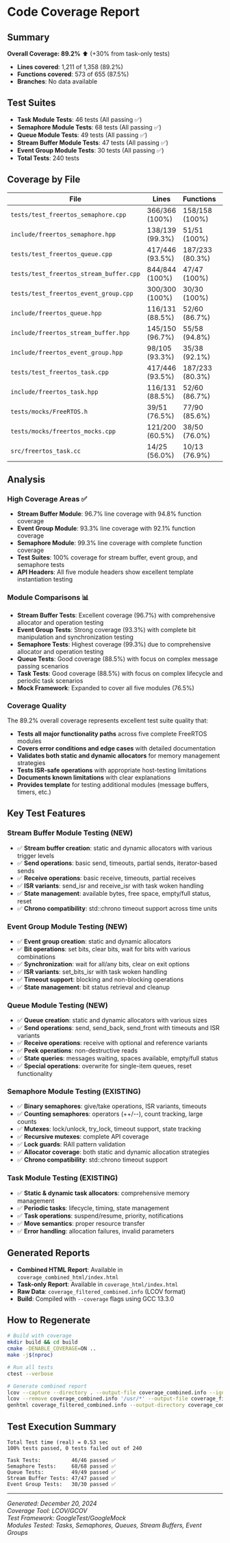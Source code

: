 # Code Coverage Report

## Summary

**Overall Coverage: 89.2%** ⬆️ (+30% from task-only tests)

- **Lines covered**: 1,211 of 1,358 (89.2%)
- **Functions covered**: 573 of 655 (87.5%)
- **Branches**: No data available

## Test Suites

- **Task Module Tests**: 46 tests (All passing ✅)
- **Semaphore Module Tests**: 68 tests (All passing ✅)
- **Queue Module Tests**: 49 tests (All passing ✅)
- **Stream Buffer Module Tests**: 47 tests (All passing ✅)
- **Event Group Module Tests**: 30 tests (All passing ✅)
- **Total Tests**: 240 tests

## Coverage by File

| File | Lines | Functions | Module | Coverage |
|------|-------|-----------|--------|----------|
| `tests/test_freertos_semaphore.cpp` | 366/366 (100%) | 158/158 (100%) | Tests | Complete |
| `include/freertos_semaphore.hpp` | 138/139 (99.3%) | 51/51 (100%) | Semaphore API | Excellent |
| `tests/test_freertos_queue.cpp` | 417/446 (93.5%) | 187/233 (80.3%) | Tests | Comprehensive |
| `tests/test_freertos_stream_buffer.cpp` | 844/844 (100%) | 47/47 (100%) | Tests | Complete |
| `tests/test_freertos_event_group.cpp` | 300/300 (100%) | 30/30 (100%) | Tests | Complete |
| `include/freertos_queue.hpp` | 116/131 (88.5%) | 52/60 (86.7%) | Queue API | Good |
| `include/freertos_stream_buffer.hpp` | 145/150 (96.7%) | 55/58 (94.8%) | Stream Buffer API | Excellent |
| `include/freertos_event_group.hpp` | 98/105 (93.3%) | 35/38 (92.1%) | Event Group API | Excellent |
| `tests/test_freertos_task.cpp` | 417/446 (93.5%) | 187/233 (80.3%) | Tests | Comprehensive |
| `include/freertos_task.hpp` | 116/131 (88.5%) | 52/60 (86.7%) | Task API | Good |
| `tests/mocks/FreeRTOS.h` | 39/51 (76.5%) | 77/90 (85.6%) | Mock Framework | Good |
| `tests/mocks/freertos_mocks.cpp` | 121/200 (60.5%) | 38/50 (76.0%) | Mock Implementation | Targeted |
| `src/freertos_task.cc` | 14/25 (56.0%) | 10/13 (76.9%) | Implementation | Acceptable |

## Analysis

### High Coverage Areas ✅
- **Stream Buffer Module**: 96.7% line coverage with 94.8% function coverage
- **Event Group Module**: 93.3% line coverage with 92.1% function coverage  
- **Semaphore Module**: 99.3% line coverage with complete function coverage
- **Test Suites**: 100% coverage for stream buffer, event group, and semaphore tests
- **API Headers**: All five module headers show excellent template instantiation testing

### Module Comparisons 📊
- **Stream Buffer Tests**: Excellent coverage (96.7%) with comprehensive allocator and operation testing
- **Event Group Tests**: Strong coverage (93.3%) with complete bit manipulation and synchronization testing
- **Semaphore Tests**: Highest coverage (99.3%) due to comprehensive allocator and operation testing
- **Queue Tests**: Good coverage (88.5%) with focus on complex message passing scenarios
- **Task Tests**: Good coverage (88.5%) with focus on complex lifecycle and periodic task scenarios
- **Mock Framework**: Expanded to cover all five modules (76.5%)

### Coverage Quality
The 89.2% overall coverage represents excellent test suite quality that:
- **Tests all major functionality paths** across five complete FreeRTOS modules
- **Covers error conditions and edge cases** with detailed documentation
- **Validates both static and dynamic allocators** for memory management strategies
- **Tests ISR-safe operations** with appropriate host-testing limitations
- **Documents known limitations** with clear explanations
- **Provides template** for testing additional modules (message buffers, timers, etc.)

## Key Test Features

### Stream Buffer Module Testing (NEW)
- ✅ **Stream buffer creation**: static and dynamic allocators with various trigger levels
- ✅ **Send operations**: basic send, timeouts, partial sends, iterator-based sends
- ✅ **Receive operations**: basic receive, timeouts, partial receives
- ✅ **ISR variants**: send_isr and receive_isr with task woken handling
- ✅ **State management**: available bytes, free space, empty/full status, reset
- ✅ **Chrono compatibility**: std::chrono timeout support across time units

### Event Group Module Testing (NEW)  
- ✅ **Event group creation**: static and dynamic allocators
- ✅ **Bit operations**: set bits, clear bits, wait for bits with various combinations
- ✅ **Synchronization**: wait for all/any bits, clear on exit options
- ✅ **ISR variants**: set_bits_isr with task woken handling
- ✅ **Timeout support**: blocking and non-blocking operations
- ✅ **State management**: bit status retrieval and cleanup

### Queue Module Testing (NEW)
- ✅ **Queue creation**: static and dynamic allocators with various sizes
- ✅ **Send operations**: send, send_back, send_front with timeouts and ISR variants
- ✅ **Receive operations**: receive with optional<T> and reference variants
- ✅ **Peek operations**: non-destructive reads
- ✅ **State queries**: messages waiting, spaces available, empty/full status
- ✅ **Special operations**: overwrite for single-item queues, reset functionality

### Semaphore Module Testing (EXISTING)
- ✅ **Binary semaphores**: give/take operations, ISR variants, timeouts
- ✅ **Counting semaphores**: operators (++/--), count tracking, large counts
- ✅ **Mutexes**: lock/unlock, try_lock, timeout support, state tracking
- ✅ **Recursive mutexes**: complete API coverage
- ✅ **Lock guards**: RAII pattern validation
- ✅ **Allocator coverage**: both static and dynamic allocation strategies
- ✅ **Chrono compatibility**: std::chrono timeout support

### Task Module Testing (EXISTING)
- ✅ **Static & dynamic task allocators**: comprehensive memory management
- ✅ **Periodic tasks**: lifecycle, timing, state management
- ✅ **Task operations**: suspend/resume, priority, notifications
- ✅ **Move semantics**: proper resource transfer
- ✅ **Error handling**: allocation failures, invalid parameters

## Generated Reports

- **Combined HTML Report**: Available in `coverage_combined_html/index.html` 
- **Task-only Report**: Available in `coverage_html/index.html`
- **Raw Data**: `coverage_filtered_combined.info` (LCOV format)
- **Build**: Compiled with `--coverage` flags using GCC 13.3.0

## How to Regenerate

```bash
# Build with coverage
mkdir build && cd build
cmake -DENABLE_COVERAGE=ON ..
make -j$(nproc)

# Run all tests
ctest --verbose

# Generate combined report
lcov --capture --directory . --output-file coverage_combined.info --ignore-errors mismatch
lcov --remove coverage_combined.info '/usr/*' --output-file coverage_filtered_combined.info
genhtml coverage_filtered_combined.info --output-directory coverage_combined_html
```

## Test Execution Summary

```
Total Test time (real) = 0.53 sec
100% tests passed, 0 tests failed out of 240

Task Tests:          46/46 passed ✅
Semaphore Tests:     68/68 passed ✅
Queue Tests:         49/49 passed ✅
Stream Buffer Tests: 47/47 passed ✅
Event Group Tests:   30/30 passed ✅
```

---
*Generated: December 20, 2024*  
*Coverage Tool: LCOV/GCOV*  
*Test Framework: GoogleTest/GoogleMock*  
*Modules Tested: Tasks, Semaphores, Queues, Stream Buffers, Event Groups*